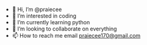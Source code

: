 - 👋 Hi, I’m @praiecee
- 👀 I’m interested in coding
- 🌱 I’m currently learning python
- 💞️ I’m looking to collaborate on everything
- 📫 How to reach me email praiecee170@gmail.com
<!---
praiecee/praiecee is a ✨ special ✨ repository because its `README.md` (this file) appears on your GitHub profile.
You can click the Preview link to take a look at your changes.
--->
